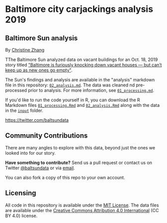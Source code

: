 # Baltimore city carjackings analysis 2019

## Baltimore Sun analysis

By [Christine Zhang](mailto:czhang@baltsun.com)

TThe Baltimore Sun analyzed data on vacant buildings for an Oct. 18, 2019 story titled ["Baltimore is furiously knocking down vacant houses —  but can’t keep up as new ones go empty"](https://www.baltimoresun.com/politics/bs-md-ci-vacants-demolition-progress-20191018-mw3cb5vlbjb4dmnxlbjvjg7tdy-story.html).

The Sun's findings and analysis are available in the "analysis" markdown file in this repository: [`02_analysis.md`](xxxx). The data was cleaned nd pre-processed prior to analysis. For more information, see [`01_processing.md`](xxx).

If you'd like to run the code yourself in R, you can download the R Markdown files [`01_processing.Rmd`](xxxx) and [`02_analysis.Rmd`](xxxx) along with the data in the [`input`](xxx) folder.

https://twitter.com/baltsundata

## Community Contributions

There are many angles to explore with this data, beyond just the ones we looked into for our story. 

**Have something to contribute?** Send us a pull request or contact us on Twitter [@baltsundata](https://twitter.com/baltsundata) or via [email](mailto:czhang@baltsun.com).

You can also fork a copy of this repo to your own account.

## Licensing

All code in this repository is available under the [MIT License](https://opensource.org/licenses/MIT). The data files are available under the [Creative Commons Attribution 4.0 International](https://creativecommons.org/licenses/by/4.0/) (CC BY 4.0) license.